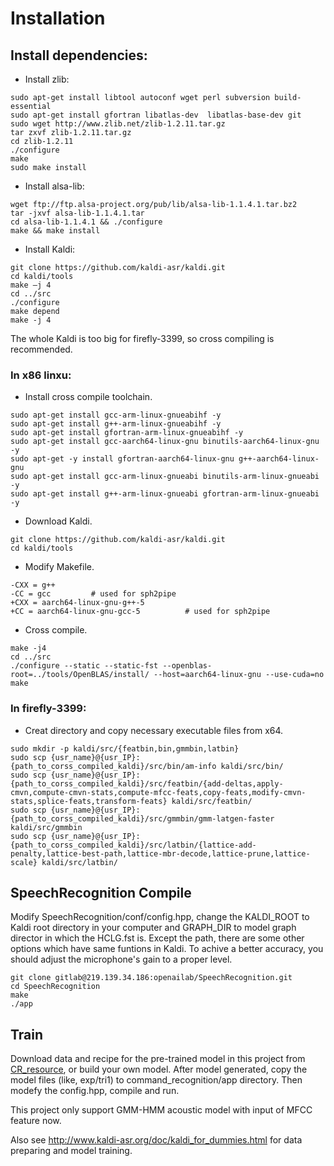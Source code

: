 # Installation

## Install dependencies:

* Install zlib:
```
sudo apt-get install libtool autoconf wget perl subversion build-essential 
sudo apt-get install gfortran libatlas-dev  libatlas-base-dev git
sudo wget http://www.zlib.net/zlib-1.2.11.tar.gz
tar zxvf zlib-1.2.11.tar.gz
cd zlib-1.2.11
./configure
make
sudo make install
```
* Install alsa-lib:
```
wget ftp://ftp.alsa-project.org/pub/lib/alsa-lib-1.1.4.1.tar.bz2
tar -jxvf alsa-lib-1.1.4.1.tar
cd alsa-lib-1.1.4.1 && ./configure
make && make install
```

* Install Kaldi:
```
git clone https://github.com/kaldi-asr/kaldi.git
cd kaldi/tools
make –j 4
cd ../src
./configure
make depend
make -j 4
```
The whole Kaldi is too big for firefly-3399, so cross compiling is recommended. 
### In x86 linxu:
* Install cross compile toolchain.
```
sudo apt-get install gcc-arm-linux-gnueabihf -y
sudo apt-get install g++-arm-linux-gnueabihf -y
sudo apt-get install gfortran-arm-linux-gnueabihf -y
sudo apt-get install gcc-aarch64-linux-gnu binutils-aarch64-linux-gnu  -y
sudo apt-get -y install gfortran-aarch64-linux-gnu g++-aarch64-linux-gnu
sudo apt-get install gcc-arm-linux-gnueabi binutils-arm-linux-gnueabi -y
sudo apt-get install g++-arm-linux-gnueabi gfortran-arm-linux-gnueabi -y
```
* Download Kaldi.
```
git clone https://github.com/kaldi-asr/kaldi.git
cd kaldi/tools
```
* Modify Makefile.
```
-CXX = g++
-CC = gcc         # used for sph2pipe
+CXX = aarch64-linux-gnu-g++-5
+CC = aarch64-linux-gnu-gcc-5          # used for sph2pipe
```
* Cross compile.
```
make -j4
cd ../src
./configure --static --static-fst --openblas-root=../tools/OpenBLAS/install/ --host=aarch64-linux-gnu --use-cuda=no
make
```
### In firefly-3399:
* Creat directory and copy necessary executable files from x64.
```
sudo mkdir -p kaldi/src/{featbin,bin,gmmbin,latbin}
sudo scp {usr_name}@{usr_IP}:{path_to_corss_compiled_kaldi}/src/bin/am-info kaldi/src/bin/
sudo scp {usr_name}@{usr_IP}:{path_to_corss_compiled_kaldi}/src/featbin/{add-deltas,apply-cmvn,compute-cmvn-stats,compute-mfcc-feats,copy-feats,modify-cmvn-stats,splice-feats,transform-feats} kaldi/src/featbin/
sudo scp {usr_name}@{usr_IP}:{path_to_corss_compiled_kaldi}/src/gmmbin/gmm-latgen-faster kaldi/src/gmmbin
sudo scp {usr_name}@{usr_IP}:{path_to_corss_compiled_kaldi}/src/latbin/{lattice-add-penalty,lattice-best-path,lattice-mbr-decode,lattice-prune,lattice-scale} kaldi/src/latbin/
```

## SpeechRecognition Compile
Modify SpeechRecognition/conf/config.hpp, change the KALDI_ROOT to Kaldi root directory in your computer and GRAPH_DIR to model graph director in which the HCLG.fst is. Except the path, there are some other options which have same funtions in Kaldi. To achive a better accuracy, you should adjust the microphone's gain to a proper level.
```
git clone gitlab@219.139.34.186:openailab/SpeechRecognition.git
cd SpeechRecognition
make
./app
```

## Train
Download data and recipe for the pre-trained model in this project from [CR_resource](ftp://ftp.openailab.net/CR_resource/), or build your own model. After model generated, copy the model files (like, exp/tri1) to command_recognition/app directory. Then modefy the config.hpp, compile and run.

This project only support GMM-HMM acoustic model with input of MFCC feature now. 

Also see http://www.kaldi-asr.org/doc/kaldi_for_dummies.html for data preparing and model training.
